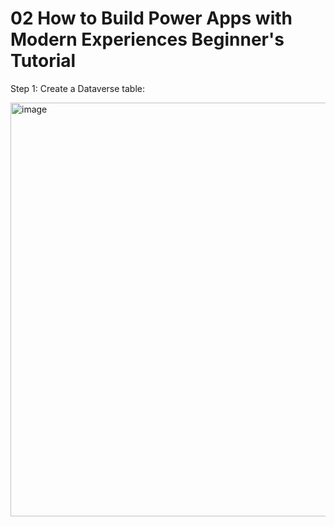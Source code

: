# 02 How to Build Power Apps with Modern Experiences Beginner's Tutorial
Step 1: Create a Dataverse table:<br/>

<img width="1170" height="662" alt="image" src="https://github.com/user-attachments/assets/0866e107-49c6-4045-a7b2-1cc2b0a377dd" /><br/>

